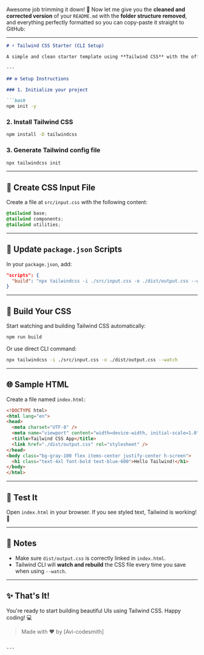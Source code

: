 Awesome job trimming it down! 💯
Now let me give you the **cleaned and corrected version** of your `README.md` with the **folder structure removed**, and everything perfectly formatted so you can copy-paste it straight to GitHub:

---

````markdown
# ⚡ Tailwind CSS Starter (CLI Setup)

A simple and clean starter template using **Tailwind CSS** with the official CLI. Ideal for small projects, prototypes, or learning Tailwind fast.

---

## ⚙️ Setup Instructions

### 1. Initialize your project

```bash
npm init -y
````

### 2. Install Tailwind CSS

```bash
npm install -D tailwindcss
```

### 3. Generate Tailwind config file

```bash
npx tailwindcss init
```

---

## 🧾 Create CSS Input File

Create a file at `src/input.css` with the following content:

```css
@tailwind base;
@tailwind components;
@tailwind utilities;
```

---

## 📜 Update `package.json` Scripts

In your `package.json`, add:

```json
"scripts": {
  "build": "npx tailwindcss -i ./src/input.css -o ./dist/output.css --watch"
}
```

---

## 🚀 Build Your CSS

Start watching and building Tailwind CSS automatically:

```bash
npm run build
```

Or use direct CLI command:

```bash
npx tailwindcss -i ./src/input.css -o ./dist/output.css --watch
```

---

## 🌐 Sample HTML

Create a file named `index.html`:

```html
<!DOCTYPE html>
<html lang="en">
<head>
  <meta charset="UTF-8" />
  <meta name="viewport" content="width=device-width, initial-scale=1.0" />
  <title>Tailwind CSS App</title>
  <link href="./dist/output.css" rel="stylesheet" />
</head>
<body class="bg-gray-100 flex items-center justify-center h-screen">
  <h1 class="text-4xl font-bold text-blue-600">Hello Tailwind!</h1>
</body>
</html>
```

---

## 🧪 Test It

Open `index.html` in your browser. If you see styled text, Tailwind is working! 🎉

---

## 📌 Notes

* Make sure `dist/output.css` is correctly linked in `index.html`.
* Tailwind CLI will **watch and rebuild** the CSS file every time you save when using `--watch`.

---

## ✨ That's It!

You're ready to start building beautiful UIs using Tailwind CSS. Happy coding! 💻

> Made with ❤️ by \[Avi-codesmith]

```

---

```
